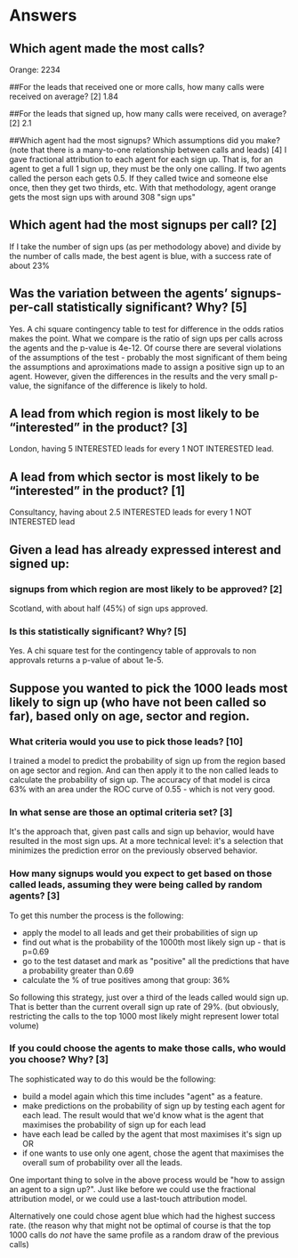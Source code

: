 # Answers


## Which agent made the most calls? 
Orange: 2234

##For the leads that received one or more calls, how many calls were received on average? [2]
1.84


##For the leads that signed up, how many calls were received, on average? [2]
2.1


##Which agent had the most signups? Which assumptions did you make? (note that there is a many-to-one relationship between calls and leads) [4]
I gave fractional attribution to each agent for each sign up. That is, for an agent to get a full 1 sign up, they must be the only one calling. If two agents called the person each gets 0.5. If they called twice and someone else once, then they get two thirds, etc. 
With that methodology, agent orange gets the most sign ups with around 308 "sign ups"


## Which agent had the most signups per call? [2]
If I take the number of sign ups (as per methodology above) and divide by the number of calls made, the best agent is blue, with a success rate of about 23%


## Was the variation between the agents’ signups-per-call statistically significant? Why? [5]
Yes. A chi square contingency table to test for difference in the odds ratios makes the point. What we compare is the ratio of sign ups per calls across the agents and the p-value is 4e-12.
Of course there are several violations of the assumptions of the test - probably the most significant of them being the assumptions and aproximations made to assign a positive sign up to an agent. 
However, given the differences in the results and the very small p-value, the signifance of the difference is likely to hold.


## A lead from which region is most likely to be “interested” in the product? [3]
London, having 5 INTERESTED leads for every 1 NOT INTERESTED lead.



## A lead from which sector is most likely to be “interested” in the product? [1]
Consultancy, having about 2.5 INTERESTED leads for every 1 NOT INTERESTED lead


## Given a lead has already expressed interest and signed up: 

### signups from which region are most likely to be approved? [2]
Scotland, with about half (45%) of sign ups approved. 
### Is this statistically significant? Why? [5]
Yes. A chi square test for the contingency table of approvals to non approvals returns a p-value of about 1e-5.



## Suppose you wanted to pick the 1000 leads most likely to sign up (who have not been called so far), based only on age, sector and region.

### What criteria would you use to pick those leads? [10]
I trained a model to predict the probability of sign up from the region based on age sector and region. And can then apply it to the non called leads to calculate the probability of sign up. 
The accuracy of that model is circa 63% with an area under the ROC curve of 0.55 - which is not very good. 

### In what sense are those an optimal criteria set? [3]
It's the approach that, given past calls and sign up behavior, would have resulted in the most sign ups. 
At a more technical level: it's a selection that minimizes the prediction error on the previously observed behavior. 

### How many signups would you expect to get based on those called leads, assuming they were being called by random agents? [3]
To get this number the process is the following: 
* apply the model to all leads and get their probabilities of sign up
* find out what is the probability of the 1000th most likely sign up - that is p=0.69 
* go to the test dataset and mark as "positive" all the predictions that have a probability greater than 0.69
* calculate the % of true positives among that group: 36%

So following this strategy, just over a third of the leads called would sign up. That is better than the current overall sign up rate of 29%. (but obviously, restricting the calls to the top 1000 most likely might represent lower total volume)
### If you could choose the agents to make those calls, who would you choose? Why? [3]
The sophisticated way to do this would be the following: 
* build a model again which this time includes "agent" as a feature.
* make predictions on the probability of sign up by testing each agent for each lead. The result would that we'd know what is the agent that maximises the probability of sign up for each lead
* have each lead be called by the agent that most maximises it's sign up OR
* if one wants to use only one agent, chose the agent that maximises the overall sum of probability over all the leads. 

One important thing to solve in the above process would be "how to assign an agent to a sign up?". Just like before we could use the fractional attribution model, or we could use a last-touch attribution model. 

Alternatively one could chose agent blue which had the highest success rate. (the reason why that might not be optimal of course is that the top 1000 calls do *not* have the same profile as a random draw of the previous calls)